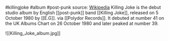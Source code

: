 #killingjoke #album #post-punk 
source: [Wikipedia](https://en.wikipedia.org/wiki/Killing_Joke_(1980_album))
Killing Joke is the debut studio album by English [[post-punk]] band [[Killing Joke]], released on 5 October 1980 by [[E.G]]. via [[Polydor Records]]. It debuted at number 41 on the UK Albums Chart on 26 October 1980 and later peaked at number 39.

![[Killing_Joke_album.jpg]]
